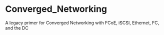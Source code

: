 # Converged_Networking
A legacy primer for Converged Networking with FCoE, iSCSI, Ethernet, FC, and the DC
